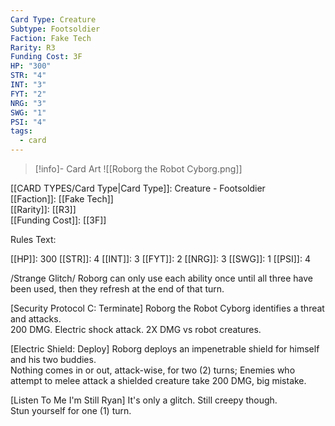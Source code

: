 ```yaml
---
Card Type: Creature
Subtype: Footsoldier
Faction: Fake Tech
Rarity: R3
Funding Cost: 3F
HP: "300"
STR: "4"
INT: "3"
FYT: "2"
NRG: "3"
SWG: "1"
PSI: "4"
tags:
  - card
---
```

> [!info]- Card Art
> ![[Roborg the Robot Cyborg.png]]

[[CARD TYPES/Card Type|Card Type]]: Creature - Footsoldier  
[[Faction]]: [[Fake Tech]]  
[[Rarity]]: [[R3]]  
[[Funding Cost]]: [[3F]]  

Rules Text:  

[[HP]]: 300 [[STR]]: 4 [[INT]]: 3 [[FYT]]: 2 [[NRG]]: 3 [[SWG]]: 1 [[PSI]]: 4  

/Strange Glitch/ Roborg can only use each ability once until all three have been used, then they refresh at the end of that turn.  

[Security Protocol C: Terminate] Roborg the Robot Cyborg identifies a threat and attacks.  
200 DMG. Electric shock attack. 2X DMG vs robot creatures.  

[Electric Shield: Deploy] Roborg deploys an impenetrable shield for himself and his two buddies.  
Nothing comes in or out, attack-wise, for two (2) turns;
Enemies who attempt to melee attack a shielded creature take 200 DMG, big mistake.  

[Listen To Me I'm Still Ryan] It's only a glitch. Still creepy though.  
Stun yourself for one (1) turn.  